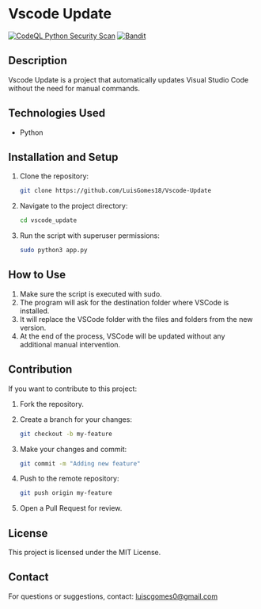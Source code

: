 # Vscode Update
[![CodeQL Python Security Scan](https://github.com/LuisGomes18/Vscode-Update/actions/workflows/codeql.yml/badge.svg)](https://github.com/LuisGomes18/Vscode-Update/actions/workflows/codeql.yml)
[![Bandit](https://github.com/LuisGomes18/Vscode-Update/actions/workflows/bandit.yml/badge.svg)](https://github.com/LuisGomes18/Vscode-Update/actions/workflows/bandit.yml)

## Description

Vscode Update is a project that automatically updates Visual Studio Code without the need for manual commands.

## Technologies Used

- Python

## Installation and Setup

1. Clone the repository:

   ```sh
   git clone https://github.com/LuisGomes18/Vscode-Update
   ```

2. Navigate to the project directory:

   ```sh
   cd vscode_update
   ```

3. Run the script with superuser permissions:

   ```sh
   sudo python3 app.py
   ```

## How to Use

1. Make sure the script is executed with sudo.
2. The program will ask for the destination folder where VSCode is installed.
3. It will replace the VSCode folder with the files and folders from the new version.
4. At the end of the process, VSCode will be updated without any additional manual intervention.

## Contribution

If you want to contribute to this project:

1. Fork the repository.
2. Create a branch for your changes:

   ```sh
   git checkout -b my-feature
   ```

3. Make your changes and commit:

   ```sh
   git commit -m "Adding new feature"
   ```

4. Push to the remote repository:

   ```sh
   git push origin my-feature
   ```

5. Open a Pull Request for review.

## License

This project is licensed under the MIT License.

## Contact

For questions or suggestions, contact: <luiscgomes0@gmail.com>
